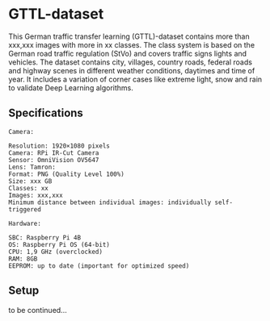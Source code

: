 # GTTL-dataset
This German traffic transfer learning (GTTL)-dataset contains more than xxx,xxx images with more in xx classes. The class system is based on the German road traffic regulation (StVo) and covers traffic signs lights and vehicles. The dataset contains city, villages, country roads, federal roads and highway scenes in different weather conditions, daytimes and time of year. It includes a variation of corner cases like extreme light, snow and rain to validate Deep Learning algorithms.

## Specifications
```
Camera:

Resolution: 1920×1080 pixels
Camera: RPi IR-Cut Camera
Sensor: OmniVision OV5647
Lens: Tamron: 
Format: PNG (Quality Level 100%)
Size: xxx GB
Classes: xx
Images: xxx,xxx
Minimum distance between individual images: individually self-triggered
```

```
Hardware:

SBC: Raspberry Pi 4B
OS: Raspberry Pi OS (64-bit)
CPU: 1,9 GHz (overclocked)
RAM: 8GB
EEPROM: up to date (important for optimized speed)
```
## Setup
to be continued...
